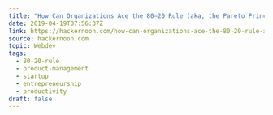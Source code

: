 ```yaml
---
title: "How Can Organizations Ace the 80–20 Rule (aka, the Pareto Principle) to Boost Productivity?"
date: 2019-04-19T07:56:37Z
link: https://hackernoon.com/how-can-organizations-ace-the-80-20-rule-aka-the-pareto-principle-to-boost-productivity-e32ac9f1fd5c?source=rss----3a8144eabfe3---4
source: hackernoon.com
topic: Webdev
tags:
  - 80-20-rule
  - product-management
  - startup
  - entrepreneurship
  - productivity
draft: false
---
```

